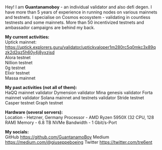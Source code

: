 Hey! 
I am **Guantanamoboy** - an individual validator and also defi degen.
I have more than 5 years of experience in running nodes on various mainnets and testnets.
I specialise on Cosmos ecosystem - validating in countless testnests and some mainnets.
More than 50 incentivized testnets and ambassador campaigns are behind my back.

**My current activities:** <br/>
Uptick mainnet: https://uptick.explorers.guru/validator/uptickvaloper1m280rc5q0mkc3x89qzk2d2qz5h60y4j8yxzjsd  
Alora testnet  
Nillion testnet  
0g testnet   
Elixir testnet  
Massa mainnet  

**My past activities (not all of them):** <br/>
HaQQ mainnet validator
Dymension validator
Mina genesis validator
Forta mainnet validator
Solana mainnet and testnets validator
Stride testnet 
Casper testnet
Graph testnet

**Hardware (several servers):** <br/>
Location - Hetzner, Germany
Processor - AMD Ryzen 5950X (32 CPU, 128 RAM)
Memory - 6.8 TB NVMe
Bandwidth - 1 Gbit/s-Port

**My socials:** <br/>
GitHub https://github.com/GuantanamoBoy
Medium https://medium.com/@giuseppeboeing
Twitter https://twitter.com/tre6ent

